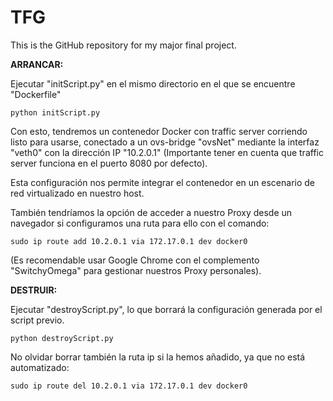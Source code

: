 # TFG
This is the GitHub repository for my major final project. 

**ARRANCAR:**

Ejecutar "initScript.py" en el mismo directorio en el que se encuentre "Dockerfile"

`python initScript.py`

Con esto, tendremos un contenedor Docker con traffic server corriendo listo para usarse, conectado a un ovs-bridge "ovsNet" mediante la interfaz "veth0" con la dirección IP "10.2.0.1" (Importante tener en cuenta que traffic server funciona en el puerto 8080 por defecto).

Esta configuración nos permite integrar el contenedor en un escenario de red virtualizado en nuestro host.

También tendríamos la opción de acceder a nuestro Proxy desde un navegador si configuramos una ruta para ello con el comando:

`sudo ip route add 10.2.0.1 via 172.17.0.1 dev docker0`

(Es recomendable usar Google Chrome con el complemento "SwitchyOmega" para gestionar nuestros Proxy personales).

**DESTRUIR:**

Ejecutar "destroyScript.py", lo que borrará la configuración generada por el script previo.

`python destroyScript.py`

No olvidar borrar también la ruta ip si la hemos añadido, ya que no está automatizado:

`sudo ip route del 10.2.0.1 via 172.17.0.1 dev docker0`
